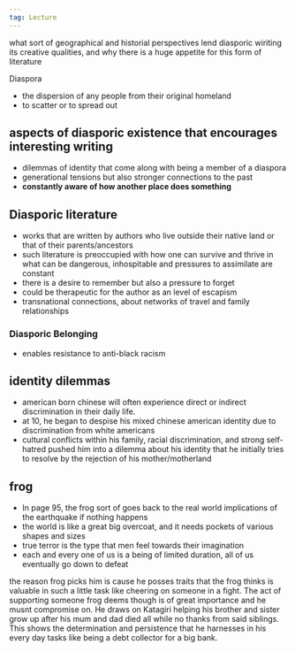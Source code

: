 ```yaml
---
tag: Lecture
---
```

what sort of geographical and historial perspectives lend diasporic wiriting its creative qualities, and why there is a huge appetite for this form of literature 

Diaspora
- the dispersion of any people from their original homeland
- to scatter or to spread out

## aspects of diasporic existence that encourages interesting writing 
- dilemmas of identity that come along with being a member of a diaspora 
- generational tensions but also stronger connections to the past
- **constantly aware of how another place does something**

## Diasporic literature 
- works that are written by authors who live outside their native land or that of their parents/ancestors
- such literature is preoccupied with how one can survive and thrive in what can be dangerous, inhospitable and pressures to assimilate are constant 
- there is a desire to remember but also a pressure to forget
- could be therapeutic for the author as an level of escapism 
- transnational connections, about networks of travel and family relationships 

### Diasporic Belonging 
- enables resistance to anti-black racism 


## identity dilemmas 
- american born chinese will often experience direct or indirect discrimination in their daily life. 
- at 10, he began to despise his mixed chinese american identity due to discrimination from white americans 
- cultural conflicts within his family, racial discrimination, and strong self-hatred pushed him into a dilemma about his identity that he initially tries to resolve by the rejection of his mother/motherland


## frog
- In page 95, the frog sort of goes back to the real world implications of the earthquake if nothing happens
- the world is like a great big overcoat, and it needs pockets of various shapes and sizes 
- true terror is the type that men feel towards their imagination
- each and every one of us is a being of limited duration, all of us eventually go down to defeat 

the reason frog picks him is cause he posses traits that the frog thinks is valuable in such a little task like cheering on someone in a fight. The act of supporting someone frog deems though is of great importance and he musnt compromise on. He draws on Katagiri helping his brother and sister grow up after his mum and dad died all while no thanks from said siblings. This shows the determination and persistence that he harnesses in his every day tasks like being a debt collector for a big bank.
